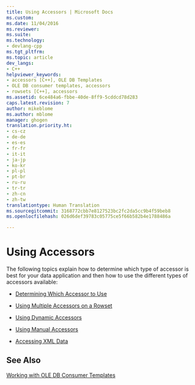 ```yaml
---
title: Using Accessors | Microsoft Docs
ms.custom: 
ms.date: 11/04/2016
ms.reviewer: 
ms.suite: 
ms.technology:
- devlang-cpp
ms.tgt_pltfrm: 
ms.topic: article
dev_langs:
- C++
helpviewer_keywords:
- accessors [C++], OLE DB Templates
- OLE DB consumer templates, accessors
- rowsets [C++], accessors
ms.assetid: 6ce484a6-fbbe-40de-8ff9-5cddcd78d283
caps.latest.revision: 7
author: mikeblome
ms.author: mblome
manager: ghogen
translation.priority.ht:
- cs-cz
- de-de
- es-es
- fr-fr
- it-it
- ja-jp
- ko-kr
- pl-pl
- pt-br
- ru-ru
- tr-tr
- zh-cn
- zh-tw
translationtype: Human Translation
ms.sourcegitcommit: 3168772cbb7e8127523bc2fc2da5cc9b4f59beb8
ms.openlocfilehash: 026d6def39783c05775ce5f66b582b4e1788486a

---
```

# Using Accessors
The following topics explain how to determine which type of accessor is best for your data application and then how to use the different types of accessors available:  
  
-   [Determining Which Accessor to Use](../../data/oledb/determining-which-type-of-accessor-to-use.md)  
  
-   [Using Multiple Accessors on a Rowset](../../data/oledb/using-multiple-accessors-on-a-rowset.md)  
  
-   [Using Dynamic Accessors](../../data/oledb/using-dynamic-accessors.md)  
  
-   [Using Manual Accessors](../../data/oledb/using-manual-accessors.md)  
  
-   [Accessing XML Data](../../data/oledb/accessing-xml-data.md)  
  
## See Also  
 [Working with OLE DB Consumer Templates](../../data/oledb/working-with-ole-db-consumer-templates.md)


<!--HONumber=Jan17_HO2-->


